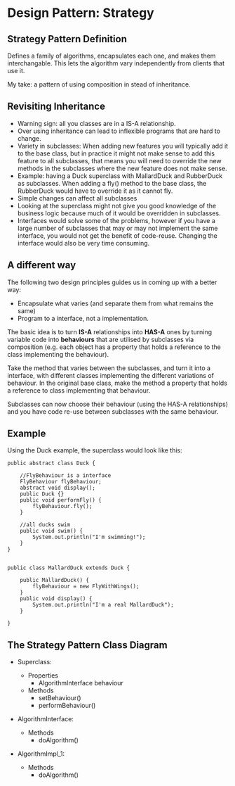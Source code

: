 
# Design Pattern: Strategy

## Strategy Pattern Definition

Defines a family of algorithms, encapsulates each one, and makes them interchangable. This lets the algorithm vary independently from clients that use it.

My take: a pattern of using composition in stead of inheritance.


## Revisiting Inheritance

* Warning sign: all you classes are in a IS-A relationship.
* Over using inheritance can lead to inflexible programs that are hard to change.
 * Variety in subclasses: When adding new features you will typically add it to the base class, but in practice it might not make sense to add this feature to all subclasses, that means you will need to override the new methods in the subclasses where the new feature does not make sense.
  * Example: having a Duck superclass with MallardDuck and RubberDuck as subclasses. When adding a fly() method to the base class, the RubberDuck would have to override it as it cannot fly.
* Simple changes can affect all subclasses
* Looking at the superclass might not give you good knowledge of the business logic because much of it would be overridden in subclasses.
* Interfaces would solve some of the problems, however if you have a large number of subclasses that may or may not implement the same interface, you would not get the benefit of code-reuse. Changing the interface would also be very time consuming.



## A different way

The following two design principles guides us in coming up with a better way:

* Encapsulate what varies (and separate them from what remains the same)
* Program to a interface, not a implementation.

The basic idea is to turn **IS-A** relationships into **HAS-A** ones by turning variable code into **behaviours** that are utilised by subclasses via composition (e.g. each object has a property that holds a reference to the class implementing the behaviour).

Take the method that varies between the subclasses, and turn it into a interface, with different classes implementing the different variations of behaviour. In the original base class, make the method a property that holds a reference to class implementing that behaviour.

Subclasses can now choose their behaviour (using the HAS-A relationships) and you have code re-use between subclasses with the same behaviour.

## Example

Using the Duck example, the superclass would look like this:


```
public abstract class Duck {

    //FlyBehaviour is a interface
    FlyBehaviour flyBehaviour;
    abstract void display();
    public Duck {}
    public void performFly() {
        flyBehaviour.fly();
    }

    //all ducks swim
    public void swim() {
        System.out.println("I'm swimming!");
    }
}


public class MallardDuck extends Duck {

    public MallardDuck() {
        flyBehaviour = new FlyWithWings();
    }
    public void display() {
        System.out.println("I'm a real MallardDuck");
    }

}

```

## The Strategy Pattern Class Diagram


* Superclass:
    * Properties 
        * AlgorithmInterface behaviour
    * Methods
        * setBehaviour()
        * performBehaviour()


* AlgorithmInterface:
   * Methods
        * doAlgorithm()


* AlgorithmImpl_1:
   * Methods
        * doAlgorithm()






